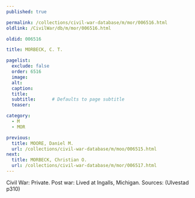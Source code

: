 ```yaml
---
published: true

permalink: /collections/civil-war-database/m/mor/006516.html
oldlink: /CivilWar/db/m/mor/006516.html

oldid: 006516

title: MORBECK, C. T.

pagelist:
  exclude: false
  order: 6516
  image: 
  alt:
  caption:
  title:
  subtitle:      # Defaults to page subtitle
  teaser:

category: 
  - M 
  - MOR

previous:
  title: MOORE, Daniel M.
  url: /collections/civil-war-database/m/moo/006515.html  
next:
  title: MORBECK, Christian O.
  url: /collections/civil-war-database/m/mor/006517.html   
---
```

Civil War: Private. Post war: Lived at Ingalls, Michigan. Sources: (Ulvestad p310)